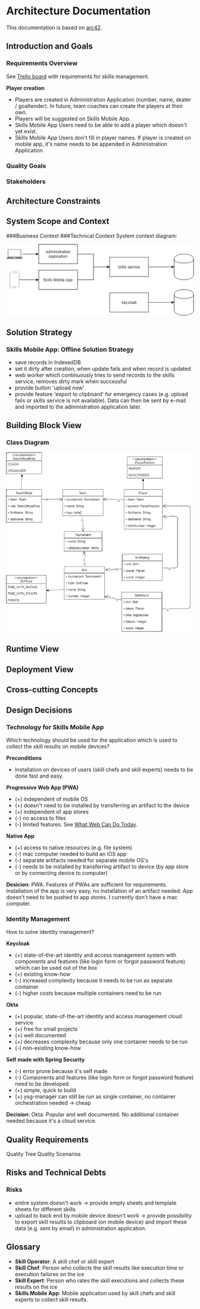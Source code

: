 # Architecture Documentation
This documentation is based on [arc42](https://arc42.org/download).

## Introduction and Goals
### Requirements Overview
See [Trello board](https://trello.com/b/cTCQho4q/ysg-manager-skills) with requirements for skills management.

**Player creation**
* Players are created in Administration Application (number, name, skater / goaltender). In future, team coaches can create the players at their own.
* Players will be suggested on Skills Mobile App.
* Skills Mobile App Users need to be able to add a player which doesn't yet exist.
* Skills Mobile App Users don't fill in player names. If player is created on mobile app, it's name needs to be appended in Administration Application 

### Quality Goals
### Stakeholders

## Architecture Constraints

## System Scope and Context
###Business Context
###Technical Context
System context diagram:

![System context diagram](./ysg-manager_system-context-diagram.png "System context diagram")

## Solution Strategy
### Skills Mobile App: Offline Solution Strategy
* save records in IndexedDB
* set it dirty after creation, when update fails and when record is updated
* web worker which continuously tries to send records to the skills service, removes dirty mark when successful
* provide button 'upload now'
* provide feature 'export to clipboard' for emergency cases (e.g. upload fails or skills service is not available). Data can then be sent by e-mail and imported to the administration application later.

## Building Block View

### Class Diagram

![Class diagram](./ysg-manager_class-diagram.png "Class diagram")

## Runtime View

## Deployment View

## Cross-cutting Concepts

## Design Decisions

### Technology for Skills Mobile App
Which technology should be used for the application which is used to collect the skill results on mobile devices?

**Preconditions**
* Installation on devices of users (skill chefs and skill experts) needs to be done fast and easy.

**Progressive Web App (PWA)**
* (+) independent of mobile OS
* (+) doesn't need to be installed by transferring an artifact to the device
* (+) independent of app stores
* (-) no access to files
* (-) limited features. See [What Web Can Do Today](https://whatwebcando.today).

**Native App**
* (+) access to native resources (e.g. file system)
* (-) mac computer needed to build an iOS app
* (-) separate artifacts needed for separate mobile OS's
* (-) needs to be installed by transferring artifact to device (by app store or by connecting device to computer)

**Desicion**: PWA. Features of PWAs are sufficient for requirements. Installation of the app is very easy, no installation of an artifact needed. App doesn't need to be pushed to app stores. I currently don't have a mac computer.

### Identity Management
How to solve identity management?

**Keycloak**
* (+) state-of-the-art identity and access management system with components and features (like login form or forgot password feature) which can be used out of the box
* (+) existing know-how
* (-) increased complexity because it needs to be run as separate container
* (-) higher costs because multiple containers need to be run

**Okta**
* (+) popular, state-of-the-art identity and access management cloud service
* (+) free for small projects
* (+) well documented
* (+) decreases complexity because only one container needs to be run
* (-) non-existing know-how

**Self made with Spring Security**
* (-) error prone because it's self made
* (-) Components and features (like login form or forgot password feature) need to be developed
* (+) simple, quick to build
* (+) ysg-manager can still be run as single container, no container orchestration needed -> cheap

**Decision**: Okta. Popular and well documented. No additional container needed because it's a cloud service.

## Quality Requirements
Quality Tree
Quality Scenarios

## Risks and Technical Debts
### Risks
* entire system doesn't work -> provide empty sheets and template sheets for different skills
* upload to back end by mobile device doesn't work -> provide possibility to export skill results to clipboard (on mobile device) and import these data (e.g. sent by email) in administration application.

## Glossary
* **Skill Operator**: A skill chef or skill expert
* **Skill Chef**: Person who collects the skill results like execution time or execution failures on the ice
* **Skill Expert**: Person who rates the skill executions and collects these results on the ice
* **Skills Mobile App**: Mobile application used by skill chefs and skill experts to collect skill results.

